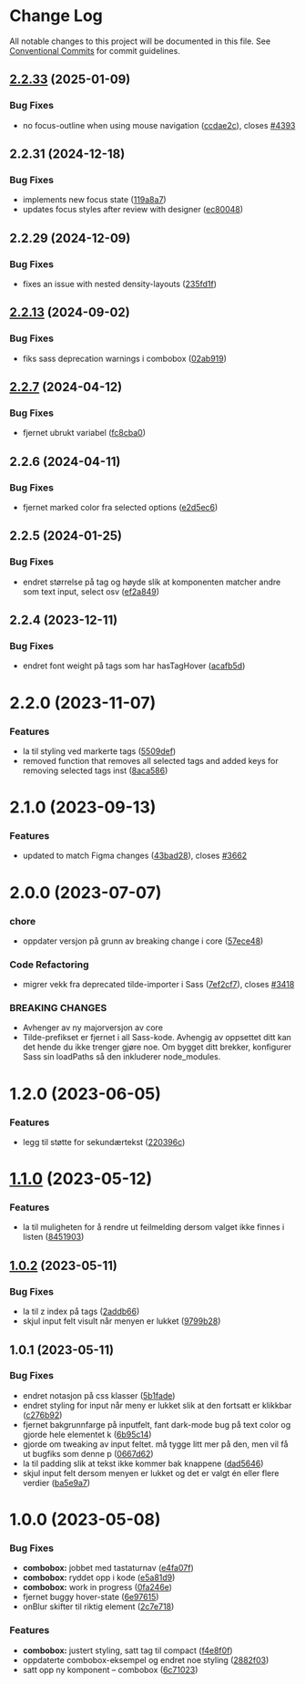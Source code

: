 # Change Log

All notable changes to this project will be documented in this file.
See [Conventional Commits](https://conventionalcommits.org) for commit guidelines.

## [2.2.33](https://github.com/fremtind/jokul/compare/@fremtind/jkl-combobox@2.2.32...@fremtind/jkl-combobox@2.2.33) (2025-01-09)

### Bug Fixes

- no focus-outline when using mouse navigation ([ccdae2c](https://github.com/fremtind/jokul/commit/ccdae2c5243c878a4ea1e0a2e1626289ff2b41ae)), closes [#4393](https://github.com/fremtind/jokul/issues/4393)

## 2.2.31 (2024-12-18)

### Bug Fixes

- implements new focus state ([119a8a7](https://github.com/fremtind/jokul/commit/119a8a76efc5162b9ec48e6357c5297b4ac5f05c))
- updates focus styles after review with designer ([ec80048](https://github.com/fremtind/jokul/commit/ec80048ac37499e67b6d56633b66d7a498aa92ba))

## 2.2.29 (2024-12-09)

### Bug Fixes

- fixes an issue with nested density-layouts ([235fd1f](https://github.com/fremtind/jokul/commit/235fd1fe755376c0e49c3a02b3e6585050258012))

## [2.2.13](https://github.com/fremtind/jokul/compare/@fremtind/jkl-combobox@2.2.12...@fremtind/jkl-combobox@2.2.13) (2024-09-02)

### Bug Fixes

- fiks sass deprecation warnings i combobox ([02ab919](https://github.com/fremtind/jokul/commit/02ab919a4da4e7dac0bc8b632217b67f27b2728c))

## [2.2.7](https://github.com/fremtind/jokul/compare/@fremtind/jkl-combobox@2.2.6...@fremtind/jkl-combobox@2.2.7) (2024-04-12)

### Bug Fixes

- fjernet ubrukt variabel ([fc8cba0](https://github.com/fremtind/jokul/commit/fc8cba0afb855616aa05fe9af781ea12272390a8))

## 2.2.6 (2024-04-11)

### Bug Fixes

- fjernet marked color fra selected options ([e2d5ec6](https://github.com/fremtind/jokul/commit/e2d5ec6e8c70003e0d252c8b23e7686b0f5fd221))

## 2.2.5 (2024-01-25)

### Bug Fixes

- endret størrelse på tag og høyde slik at komponenten matcher andre som text input, select osv ([ef2a849](https://github.com/fremtind/jokul/commit/ef2a849639cd88e54b6baf6a9c0a34abe42ff5d4))

## 2.2.4 (2023-12-11)

### Bug Fixes

- endret font weight på tags som har hasTagHover ([acafb5d](https://github.com/fremtind/jokul/commit/acafb5d07c269f7807d74cd6441225b4975dd43e))

# 2.2.0 (2023-11-07)

### Features

- la til styling ved markerte tags ([5509def](https://github.com/fremtind/jokul/commit/5509def412d9668c09a6bcfed2d97fd01440ffaa))
- removed function that removes all selected tags and added keys for removing selected tags inst ([8aca586](https://github.com/fremtind/jokul/commit/8aca586ecc75d6b383f09deaee72c43344776dfa))

# 2.1.0 (2023-09-13)

### Features

-   updated to match Figma changes ([43bad28](https://github.com/fremtind/jokul/commit/43bad2814d706bb9f78c95c514688d530af96f01)), closes [#3662](https://github.com/fremtind/jokul/issues/3662)

# 2.0.0 (2023-07-07)

### chore

-   oppdater versjon på grunn av breaking change i core ([57ece48](https://github.com/fremtind/jokul/commit/57ece48fa0192fe825b544fdac24cdd56e58d0df))

### Code Refactoring

-   migrer vekk fra deprecated tilde-importer i Sass ([7ef2cf7](https://github.com/fremtind/jokul/commit/7ef2cf7a510122c69b2c5658c402f3dd9f5322f7)), closes [#3418](https://github.com/fremtind/jokul/issues/3418)

### BREAKING CHANGES

-   Avhenger av ny majorversjon av core
-   Tilde-prefikset er fjernet i all Sass-kode. Avhengig av oppsettet ditt kan det hende du
    ikke trenger gjøre noe. Om bygget ditt brekker, konfigurer Sass sin loadPaths så den
    inkluderer node_modules.

# 1.2.0 (2023-06-05)

### Features

-   legg til støtte for sekundærtekst ([220396c](https://github.com/fremtind/jokul/commit/220396c58530865704a857282ddd0c8dd4bbd092))

# [1.1.0](https://github.com/fremtind/jokul/compare/@fremtind/jkl-combobox@1.0.1...@fremtind/jkl-combobox@1.1.0) (2023-05-12)

### Features

-   la til muligheten for å rendre ut feilmelding dersom valget ikke finnes i listen ([8451903](https://github.com/fremtind/jokul/commit/84519031c5dd076602abaef44fae17a8699c7f4a))

## [1.0.2](https://github.com/fremtind/jokul/compare/@fremtind/jkl-combobox@1.0.1...@fremtind/jkl-combobox@1.0.2) (2023-05-11)

### Bug Fixes

-   la til z index på tags ([2addb66](https://github.com/fremtind/jokul/commit/2addb6608c18766eb14fc021bec49b9cf29eb53b))
-   skjul input felt visult når menyen er lukket ([9799b28](https://github.com/fremtind/jokul/commit/9799b28047d7056de104ae6ff0e1145d17744428))

## 1.0.1 (2023-05-11)

### Bug Fixes

-   endret notasjon på css klasser ([5b1fade](https://github.com/fremtind/jokul/commit/5b1faded363d4a91a9aa237f5d1eba75aaa25b88))
-   endret styling for input når meny er lukket slik at den fortsatt er klikkbar ([c276b92](https://github.com/fremtind/jokul/commit/c276b921cbdda647131d3175e9ad72f3a52445b0))
-   fjernet bakgrunnfarge på inputfelt, fant dark-mode bug på text color og gjorde hele elementet k ([6b95c14](https://github.com/fremtind/jokul/commit/6b95c14191fdb15783d69ed6f048f9d3f0149cbd))
-   gjorde om tweaking av input feltet. må tygge litt mer på den, men vil få ut bugfiks som denne p ([0667d62](https://github.com/fremtind/jokul/commit/0667d6248acc04539ffdb4c71e14a45a76043b31))
-   la til padding slik at tekst ikke kommer bak knappene ([dad5646](https://github.com/fremtind/jokul/commit/dad5646a6fa322a3b7733eff2941cc4f942d2e79))
-   skjul input felt dersom menyen er lukket og det er valgt én eller flere verdier ([ba5e9a7](https://github.com/fremtind/jokul/commit/ba5e9a7399a0bbbe23ba62f18a4da5fbbdee7859))

# 1.0.0 (2023-05-08)

### Bug Fixes

-   **combobox:** jobbet med tastaturnav ([e4fa07f](https://github.com/fremtind/jokul/commit/e4fa07fb24fd316542dfd8d3ff5ab10a23516ed3))
-   **combobox:** ryddet opp i kode ([e5a81d9](https://github.com/fremtind/jokul/commit/e5a81d9bb42acb4ea90f0c36f4176a102f0f0242))
-   **combobox:** work in progress ([0fa246e](https://github.com/fremtind/jokul/commit/0fa246ec8b24941415e60933c55d42fcc113fb21))
-   fjernet buggy hover-state ([6e97615](https://github.com/fremtind/jokul/commit/6e976157300a0a914d46482a067fa0fff4caf2b4))
-   onBlur skifter til riktig element ([2c7e718](https://github.com/fremtind/jokul/commit/2c7e7180777b88d0469bafdea506c2c584322f07))

### Features

-   **combobox:** justert styling, satt tag til compact ([f4e8f0f](https://github.com/fremtind/jokul/commit/f4e8f0f25658ce32b2c5df7044d234ff5b2cf8e4))
-   oppdaterte combobox-eksempel og endret noe styling ([2882f03](https://github.com/fremtind/jokul/commit/2882f03bc058dd07eec310c6a6d73f710ffd7727))
-   satt opp ny komponent – combobox ([6c71023](https://github.com/fremtind/jokul/commit/6c71023084243c736a0b89d36bcb1b08ddadb5ce))
